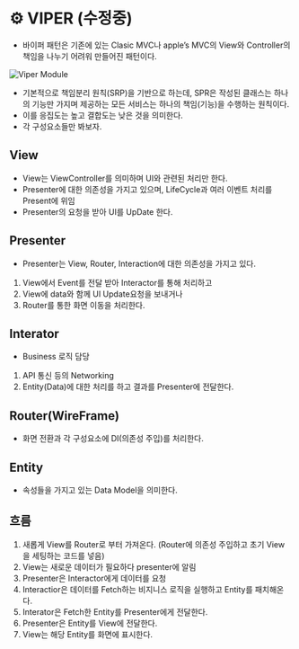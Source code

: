 # ⚙️ VIPER (수정중)

- 바이퍼 패턴은 기존에 있는 Clasic MVC나 apple’s MVC의 View와 Controller의 책임을 나누기 어려워 만들어진 패턴이다.

![Viper Module](https://ckl-website-static.s3.amazonaws.com/wp-content/uploads/2016/04/Viper-Module.png.webp)

- 기본적으로 책임분리 원칙(SRP)을 기반으로 하는데, SPR은 작성된 클래스는 하나의 기능만 가지며 제공하는 모든 서비스는 하나의 책임(기능)을 수행하는 원칙이다.
- 이를 응집도는 높고 결합도는 낮은 것을 의미한다.
- 각 구성요소들만 봐보자.

## View

- View는 ViewController를 의미하며 UI와 관련된 처리만 한다.
- Presenter에 대한 의존성을 가지고 있으며, LifeCycle과 여러 이벤트 처리를 Present에 위임
- Presenter의 요청을 받아 UI를 UpDate 한다.

## Presenter

- Presenter는 View, Router, Interaction에 대한 의존성을 가지고 있다.

1. View에서 Event를 전달 받아 Interactor를 통해 처리하고
2. View에 data와 함께 UI Update요청을 보내거나
3. Router를 통한 화면 이동을 처리한다.

## Interator

- Business 로직 담당

1. API 통신 등의 Networking
2. Entity(Data)에 대한 처리를 하고 결과를 Presenter에 전달한다.

## Router(WireFrame)

- 화면 전환과 각 구성요소에 DI(의존성 주입)를 처리한다.

## Entity

- 속성들을 가지고 있는 Data Model을 의미한다.

## 흐름

1. 새롭게 View를 Router로 부터 가져온다. (Router에 의존성 주입하고 초기 View 을 세팅하는 코드를 넣음)
2. View는 새로운 데이터가 필요하다 presenter에 알림
3. Presenter은 Interactor에게 데이터를 요청
4. Interactior은 데이터를 Fetch하는 비지니스 로직을 실행하고 Entity를 패치해온다.
5. Interator은 Fetch한 Entity를 Presenter에게 전달한다.
6. Presenter은 Entity를 View에 전달한다.
7. View는 해당 Entity를 화면에 표시한다.
